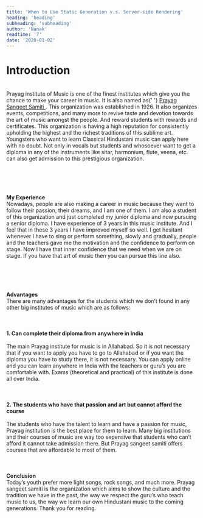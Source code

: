```yaml
---
title: 'When to Use Static Generation v.s. Server-side Rendering'
heading: 'heading'
subheading: 'subheading'
author: 'Nanak'
readtime: '7'
date: '2020-01-02'
---
```


# Introduction

<br />
Prayag institute of Music is one of the finest institutes which give you
the chance to make your career in music. It is also named as{' '}
<u>
<a target='_blank' href='https://www.prayagsangeetsamiti.co.in/'>
Prayag Sangeet Samiti
</a>
</u>
. This organization was established in 1926. It also organizes events,
competitions, and many more to revive taste and devotion towards the art
of music amongst the people. And reward students with rewards and
certificates. This organization is having a high reputation for
consistently upholding the highest and the richest traditions of this
sublime art. Youngsters who want to learn Classical Hindustani music can
apply here with no doubt. Not only in vocals but students and whosoever
want to get a diploma in any of the instruments like sitar, harmonium,
flute, veena, etc. can also get admission to this prestigious
organization.
<br></br>
<br></br>
<br></br>
<b>My Experience</b>
<br />
Nowadays, people are also making a career in music because they want to
follow their passion, their dreams, and I am one of them. I am also a
student of this organization and just completed my junior diploma and
now pursuing a senior diploma. I have experience of 3 years in this
music institute. And I feel that in these 3 years I have improved myself
so well. I get hesitant whenever I have to sing or perform something,
slowly and gradually, people and the teachers gave me the motivation and
the confidence to perform on stage. Now I have that inner confidence
that we need when we are on stage. If you have that art of music then
you can pursue this line also.
<br></br>
<br></br>
<br></br>
<b>Advantages</b>
<br />
There are many advantages for the students which we don’t found in any
other big institutes of music which are as follows:
<br></br>
<br></br>
<b>1. Can complete their diploma from anywhere in India</b>
<br></br>
The main Prayag institute for music is in Allahabad. So it is not
necessary that if you want to apply you have to go to Allahabad or if
you want the diploma you have to study there, it is not necessary. You
can apply online and you can learn anywhere in India with the teachers
or guru’s you are comfortable with. Exams (theoretical and practical) of
this institute is done all over India.
<br></br>
<br></br>
<b> 2. The students who have that passion and art but cannot afford the
course
</b>
<br></br>
The students who have the talent to learn and have a passion for music,
Prayag institution is the best place for them to learn. Many big
institutions and their courses of music are way too expensive that
students who can’t afford it cannot take admission there. But Prayag
sangeet samiti offers courses that are affordable to most of them.
<br></br>
<br></br>
<b>Conclusion</b>
<br />
Today’s youth prefer more light songs, rock songs, and much more. Prayag
sangeet samiti is the organization which aims to show the culture and
the tradition we have in the past, the way we respect the guru’s who
teach music to us, the way we learn our own Hindustani music to the
coming generations. Thank you for reading.
